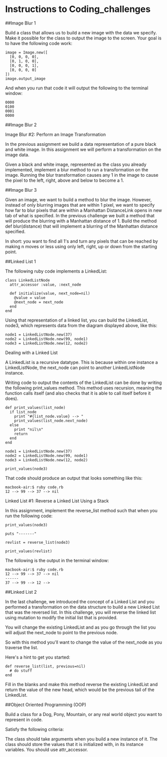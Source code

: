 # Instructions to Coding_challenges



##Image Blur 1

Build a class that allows us to build a new image with the data we specify. Make it possible for the class to output the image to the screen. Your goal is to have the following code work:

```
image = Image.new([
  [0, 0, 0, 0],
  [0, 1, 0, 0],
  [0, 0, 0, 1],
  [0, 0, 0, 0]
])
image.output_image
```

And when you run that code it will output the following to the terminal window:

```
0000
0100
0001
0000
```

##Image Blur 2

Image Blur #2: Perform an Image Transformation

In the previous assignment we build a data representation of a pure black and white image. In this assignment we will perform a transformation on the image data.

Given a black and white image, represented as the class you already implemented, implement a blur method to run a transformation on the image. Running the blur transformation causes any 1 in the image to cause the pixel to the left, right, above and below to become a 1.

##Image Blur 3

Given an image, we want to build a method to blur the image. However, instead of only blurring images that are within 1 pixel, we want to specify how far to blur pixels that are within a Manhattan DistanceLink opens in new tab of what is specified. In the previous challenge we built a method that will produce the blurring with a Manhattan distance of 1. Build the method def blur(distance) that will implement a blurring of the Manhattan distance specified.

In short: you want to find all 1's and turn any pixels that can be reached by making n moves or less using only left, right, up or down from the starting point.

##Linked List 1

The following ruby code implements a LinkedList:

```
class LinkedListNode
  attr_accessor :value, :next_node

  def initialize(value, next_node=nil)
    @value = value
    @next_node = next_node
  end
end
```

Using that representation of a linked list, you can build the LinkedList, node3, which represents data from the diagram displayed above, like this:

```
node1 = LinkedListNode.new(37)
node2 = LinkedListNode.new(99, node1)
node3 = LinkedListNode.new(12, node2)
```

Dealing with a Linked List

A LinkedList is a recursive datatype. This is because within one instance a LinkedListNode, the next_node can point to another LinkedListNode instance.

Writing code to output the contents of the LinkedList can be done by writing the following print_values method. This method uses recursion, meaning the function calls itself (and also checks that it is able to call itself before it does).
```
def print_values(list_node)
  if list_node
    print "#{list_node.value} --> "
    print_values(list_node.next_node)
  else
    print "nil\n"
    return
  end
end

node1 = LinkedListNode.new(37)
node2 = LinkedListNode.new(99, node1)
node3 = LinkedListNode.new(12, node2)

print_values(node3)
```

That code should produce an output that looks something like this:
```
macbook-air:$ ruby code.rb
12 --> 99 --> 37 --> nil
```

Linked List #1: Reverse a Linked List Using a Stack

In this assignment, implement the reverse_list method such that when you run the following code:
```
print_values(node3)

puts "-------"

revlist = reverse_list(node3)

print_values(revlist)
```

The following is the output in the terminal window:

```
macbook-air:$ ruby code.rb
12 --> 99 --> 37 --> nil
------
37 --> 99 --> 12 --> 
```

##Linked List 2

In the last challenge, we introduced the concept of a Linked List and you performed a transformation on the data structure to build a new Linked List that was the reversed list. In this challenge, you will reverse the linked list using mutation to modify the initial list that is provided.

You will change the existing LinkedList and as you go through the list you will adjust the next_node to point to the previous node.

So with this method you'll want to change the value of the next_node as you traverse the list.

Here's a hint to get you started:

```
def reverse_list(list, previous=nil)
  # do stuff
end
```
Fill in the blanks and make this method reverse the existing LinkedList and return the value of the new head, which would be the previous tail of the LinkedList.

##Object Oriented Programming (OOP)

Build a class for a Dog, Pony, Mountain, or any real world object you want to represent in code.


Satisfy the following criteria:

The class should take arguments when you build a new instance of it.
The class should store the values that it is initialized with, in its instance variables.
You should use attr_accessor.